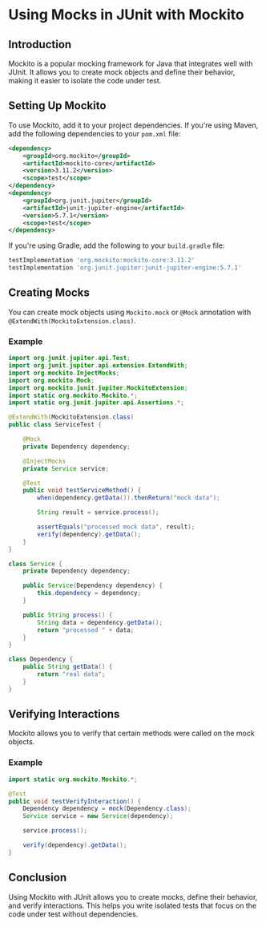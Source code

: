 # Using Mocks in JUnit with Mockito

## Introduction

Mockito is a popular mocking framework for Java that integrates well with JUnit. It allows you to create mock objects and define their behavior, making it easier to isolate the code under test.

## Setting Up Mockito

To use Mockito, add it to your project dependencies. If you're using Maven, add the following dependencies to your `pom.xml` file:

```xml
<dependency>
    <groupId>org.mockito</groupId>
    <artifactId>mockito-core</artifactId>
    <version>3.11.2</version>
    <scope>test</scope>
</dependency>
<dependency>
    <groupId>org.junit.jupiter</groupId>
    <artifactId>junit-jupiter-engine</artifactId>
    <version>5.7.1</version>
    <scope>test</scope>
</dependency>
```

If you're using Gradle, add the following to your `build.gradle` file:

```gradle
testImplementation 'org.mockito:mockito-core:3.11.2'
testImplementation 'org.junit.jupiter:junit-jupiter-engine:5.7.1'
```

## Creating Mocks

You can create mock objects using `Mockito.mock` or `@Mock` annotation with `@ExtendWith(MockitoExtension.class)`.

### Example

```java
import org.junit.jupiter.api.Test;
import org.junit.jupiter.api.extension.ExtendWith;
import org.mockito.InjectMocks;
import org.mockito.Mock;
import org.mockito.junit.jupiter.MockitoExtension;
import static org.mockito.Mockito.*;
import static org.junit.jupiter.api.Assertions.*;

@ExtendWith(MockitoExtension.class)
public class ServiceTest {

    @Mock
    private Dependency dependency;

    @InjectMocks
    private Service service;

    @Test
    public void testServiceMethod() {
        when(dependency.getData()).thenReturn("mock data");

        String result = service.process();

        assertEquals("processed mock data", result);
        verify(dependency).getData();
    }
}

class Service {
    private Dependency dependency;

    public Service(Dependency dependency) {
        this.dependency = dependency;
    }

    public String process() {
        String data = dependency.getData();
        return "processed " + data;
    }
}

class Dependency {
    public String getData() {
        return "real data";
    }
}
```

## Verifying Interactions

Mockito allows you to verify that certain methods were called on the mock objects.

### Example

```java
import static org.mockito.Mockito.*;

@Test
public void testVerifyInteraction() {
    Dependency dependency = mock(Dependency.class);
    Service service = new Service(dependency);

    service.process();

    verify(dependency).getData();
}
```

## Conclusion

Using Mockito with JUnit allows you to create mocks, define their behavior, and verify interactions. This helps you write isolated tests that focus on the code under test without dependencies.
